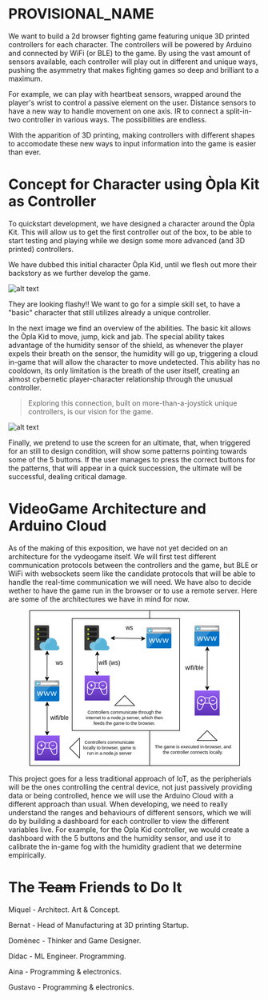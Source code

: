 # PROVISIONAL_NAME

We want to build a 2d browser fighting game featuring unique 3D printed controllers for each character. The controllers will be powered by Arduino and connected by WiFi (or BLE) to the game. By using the vast amount of sensors available, each controller will play out in different and unique ways, pushing the asymmetry that makes fighting games so deep and brilliant to a maximum. 

For example, we can play with heartbeat sensors, wrapped around the player's wrist to control a passive element on the user. Distance sensors to have a new way to handle movement on one axis. IR to connect a split-in-two controller in various ways. The possibilities are endless.

With the apparition of 3D printing, making controllers with different shapes to accomodate these new ways to input information into the game is easier than ever. 



# Concept for Character using Òpla Kit as Controller

To quickstart development, we have designed a character around the Òpla Kit. This will allow us to get the first controller out of the box, to be able to start testing and playing while we design some more advanced (and 3D printed) controllers.

We have dubbed this initial character Òpla Kid, until we flesh out more their backstory as we further develop the game. 

![alt text](concept/opla_kid.png)

They are looking flashy!! We want to go for a simple skill set, to have a "basic" character that still utilizes already a unique controller. 

In the next image we find an overview of the abilities. The basic kit allows the Òpla Kid to move, jump, kick and jab. The special ability takes advantage of the humidity sensor of the shield, as whenever the player expels their breath on the sensor, the humidity will go up, triggering a cloud in-game that will allow the character to move undetected. This ability has no cooldown, its only limitation is the breath of the user itself, creating an almost cybernetic player-character relationship through the unusual controller. 

> Exploring this connection, built on more-than-a-joystick unique controllers, is our vision for the game. 

![alt text](concept/opla_kid_controller.png)

Finally, we pretend to use the screen for an ultimate, that, when triggered for an still to design condition, will show some patterns pointing towards some of the 5 buttons. If the user manages to press the correct buttons for the patterns, that will appear in a quick succession, the ultimate will be successful, dealing critical damage.

# VideoGame Architecture and Arduino Cloud

As of the making of this exposition, we have not yet decided on an architecture for the vydeogame itself. We will first test different communication protocols between the controllers and the game, but BLE or WiFi with websockets seem like the candidate protocols that will be able to handle the real-time communication we will need. We have also to decide wether to have the game run in the browser or to use a remote server. Here are some of the architectures we have in mind for now.

<p align="center">
  <img src="concept/architecture_diagram.png" />
</p>

This project goes for a less traditional approach of IoT, as the peripherials will be the ones controlling the central device, not just passively providing data or being controlled, hence we will use the Arduino Cloud with a different approach than usual. When developing, we need to really understand the ranges and behaviours of different sensors, which we will do by building a dashboard for each controller to view the different variables live. For example, for the Òpla Kid controller, we would create a dashboard with the 5 buttons and the humidity sensor, and use it to calibrate the in-game fog with the humidity gradient that we determine empirically.

# The ~~Team~~ Friends to Do It

Miquel - Architect. Art & Concept.

Bernat - Head of Manufacturing at 3D printing Startup.

Domènec - Thinker and Game Designer.

Dídac - ML Engineer. Programming.

Aina - Programming & electronics.

Gustavo - Programming & electronics.

